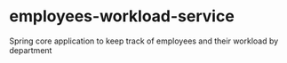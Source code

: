 # employees-workload-service
Spring core application to keep track of employees and their workload by department
